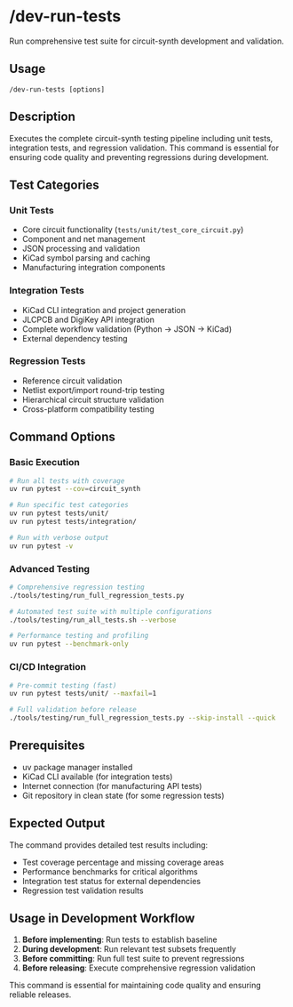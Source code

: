 # /dev-run-tests

Run comprehensive test suite for circuit-synth development and validation.

## Usage
```
/dev-run-tests [options]
```

## Description
Executes the complete circuit-synth testing pipeline including unit tests, integration tests, and regression validation. This command is essential for ensuring code quality and preventing regressions during development.

## Test Categories

### Unit Tests
- Core circuit functionality (`tests/unit/test_core_circuit.py`)
- Component and net management 
- JSON processing and validation
- KiCad symbol parsing and caching
- Manufacturing integration components

### Integration Tests
- KiCad CLI integration and project generation
- JLCPCB and DigiKey API integration 
- Complete workflow validation (Python → JSON → KiCad)
- External dependency testing

### Regression Tests
- Reference circuit validation
- Netlist export/import round-trip testing
- Hierarchical circuit structure validation
- Cross-platform compatibility testing

## Command Options

### Basic Execution
```bash
# Run all tests with coverage
uv run pytest --cov=circuit_synth

# Run specific test categories
uv run pytest tests/unit/
uv run pytest tests/integration/

# Run with verbose output
uv run pytest -v
```

### Advanced Testing
```bash
# Comprehensive regression testing
./tools/testing/run_full_regression_tests.py

# Automated test suite with multiple configurations
./tools/testing/run_all_tests.sh --verbose

# Performance testing and profiling
uv run pytest --benchmark-only
```

### CI/CD Integration
```bash
# Pre-commit testing (fast)
uv run pytest tests/unit/ --maxfail=1

# Full validation before release
./tools/testing/run_full_regression_tests.py --skip-install --quick
```

## Prerequisites
- uv package manager installed
- KiCad CLI available (for integration tests)
- Internet connection (for manufacturing API tests)
- Git repository in clean state (for some regression tests)

## Expected Output
The command provides detailed test results including:
- Test coverage percentage and missing coverage areas
- Performance benchmarks for critical algorithms
- Integration test status for external dependencies
- Regression test validation results

## Usage in Development Workflow
1. **Before implementing**: Run tests to establish baseline
2. **During development**: Run relevant test subsets frequently
3. **Before committing**: Run full test suite to prevent regressions
4. **Before releasing**: Execute comprehensive regression validation

This command is essential for maintaining code quality and ensuring reliable releases.